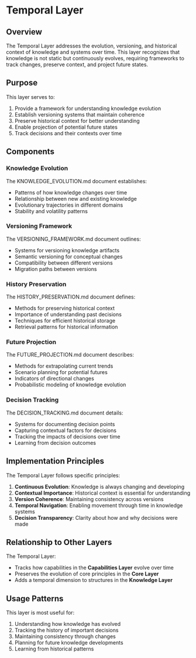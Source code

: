 # Temporal Layer

## Overview

The Temporal Layer addresses the evolution, versioning, and historical context of knowledge and systems over time. This layer recognizes that knowledge is not static but continuously evolves, requiring frameworks to track changes, preserve context, and project future states.

## Purpose

This layer serves to:

1. Provide a framework for understanding knowledge evolution
2. Establish versioning systems that maintain coherence
3. Preserve historical context for better understanding
4. Enable projection of potential future states
5. Track decisions and their contexts over time

## Components

### Knowledge Evolution

The KNOWLEDGE_EVOLUTION.md document establishes:

- Patterns of how knowledge changes over time
- Relationship between new and existing knowledge
- Evolutionary trajectories in different domains
- Stability and volatility patterns

### Versioning Framework

The VERSIONING_FRAMEWORK.md document outlines:

- Systems for versioning knowledge artifacts
- Semantic versioning for conceptual changes
- Compatibility between different versions
- Migration paths between versions

### History Preservation

The HISTORY_PRESERVATION.md document defines:

- Methods for preserving historical context
- Importance of understanding past decisions
- Techniques for efficient historical storage
- Retrieval patterns for historical information

### Future Projection

The FUTURE_PROJECTION.md document describes:

- Methods for extrapolating current trends
- Scenario planning for potential futures
- Indicators of directional changes
- Probabilistic modeling of knowledge evolution

### Decision Tracking

The DECISION_TRACKING.md document details:

- Systems for documenting decision points
- Capturing contextual factors for decisions
- Tracking the impacts of decisions over time
- Learning from decision outcomes

## Implementation Principles

The Temporal Layer follows specific principles:

1. **Continuous Evolution**: Knowledge is always changing and developing
2. **Contextual Importance**: Historical context is essential for understanding
3. **Version Coherence**: Maintaining consistency across versions
4. **Temporal Navigation**: Enabling movement through time in knowledge systems
5. **Decision Transparency**: Clarity about how and why decisions were made

## Relationship to Other Layers

The Temporal Layer:

- Tracks how capabilities in the **Capabilities Layer** evolve over time
- Preserves the evolution of core principles in the **Core Layer**
- Adds a temporal dimension to structures in the **Knowledge Layer**

## Usage Patterns

This layer is most useful for:

1. Understanding how knowledge has evolved
2. Tracking the history of important decisions
3. Maintaining consistency through changes
4. Planning for future knowledge developments
5. Learning from historical patterns
